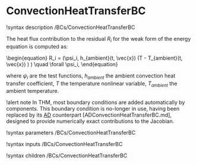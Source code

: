 # ConvectionHeatTransferBC

!syntax description /BCs/ConvectionHeatTransferBC

The heat flux contribution to the residual $R_i$ for the weak form of the energy equation is computed as:

\begin{equation}
R_i = (\psi_i, h_{ambient}(t, \vec{x}) (T - T_{ambient}(t, \vec{x}) ) ) \quad \forall \psi_i,
\end{equation}

where $\psi_i$ are the test functions, $h_{ambient}$ the ambient convection heat transfer coefficient, $T$ the temperature nonlinear
variable, $T_{ambient}$ the ambient temperature.

!alert note
In THM, most boundary conditions are added automatically by components. This boundary condition is no-longer in use, having
been replaced by its [AD](automatic_differentiation/index.md) counterpart [ADConvectionHeatTransferBC.md],
designed to provide numerically exact contributions to the Jacobian.

!syntax parameters /BCs/ConvectionHeatTransferBC

!syntax inputs /BCs/ConvectionHeatTransferBC

!syntax children /BCs/ConvectionHeatTransferBC
